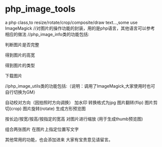 # php_image_tools
a php class,to resize/rotate/crop/composite/draw text...,some use ImageMagick
//对图片的操作功能的封装，用的是php语言，其他语言可以参考相应的做法
//php_image_info类的功能包括:

  判断图片是否完整

  得到图片的高宽
  
  得到图片的类型
  
  下载图片
  
 //php_image_utils类的功能包括:（说明：调用了ImageMagick,大家使用时也可自行切换为GM）
 
  自动校对方向（因拍照时方向调换）
  加水印
  转换格式为jpg
  图片翻转(flip)
  图片剪切(crop)
  图片旋转(rotate)
  生成方形预览图
  
  按长边/按宽/按高/按指定的宽高 对图片进行缩放
  (用于生成thumb预览图)
  
  组合两张图片
  在图片上指定位置写文字
 
其他常用的功能，也会添加进来
大家有宝贵意见请留言。
